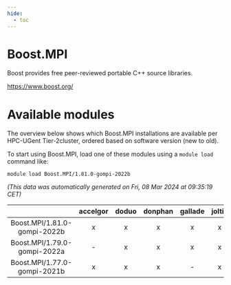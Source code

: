```yaml
---
hide:
  - toc
---
```


Boost.MPI
=========


Boost provides free peer-reviewed portable C++ source libraries.

https://www.boost.org/
# Available modules


The overview below shows which Boost.MPI installations are available per HPC-UGent Tier-2cluster, ordered based on software version (new to old).

To start using Boost.MPI, load one of these modules using a `module load` command like:

```shell
module load Boost.MPI/1.81.0-gompi-2022b
```

*(This data was automatically generated on Fri, 08 Mar 2024 at 09:35:19 CET)*  

| |accelgor|doduo|donphan|gallade|joltik|skitty|
| :---: | :---: | :---: | :---: | :---: | :---: | :---: |
|Boost.MPI/1.81.0-gompi-2022b|x|x|x|x|x|x|
|Boost.MPI/1.79.0-gompi-2022a|-|x|x|x|x|x|
|Boost.MPI/1.77.0-gompi-2021b|x|x|x|-|x|x|
